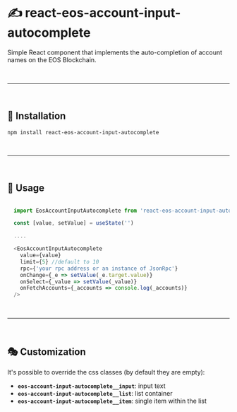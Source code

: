 # :writing_hand: react-eos-account-input-autocomplete

Simple React component that implements the auto-completion of account names on the EOS Blockchain.

&nbsp;

***

&nbsp;

## :page_with_curl: Installation

```
npm install react-eos-account-input-autocomplete
```

&nbsp;

***

&nbsp;

## :rocket: Usage

```js

  import EosAccountInputAutocomplete from 'react-eos-account-input-autocomplete'

  const [value, setValue] = useState('')

  ....

  <EosAccountInputAutocomplete 
    value={value}
    limit={5} //default to 10
    rpc={'your rpc address or an instance of JsonRpc'}
    onChange={_e => setValue(_e.target.value)}
    onSelect={_value => setValue(_value)}
    onFetchAccounts={_accounts => console.log(_accounts)}
  />
```

&nbsp;

***

&nbsp;

## :performing_arts: Customization

It's possible to override the css classes (by default they are empty):

- __`eos-account-input-autocomplete__input`__: input text
- __`eos-account-input-autocomplete__list`__: list container
- __`eos-account-input-autocomplete__item`__: single item within the list